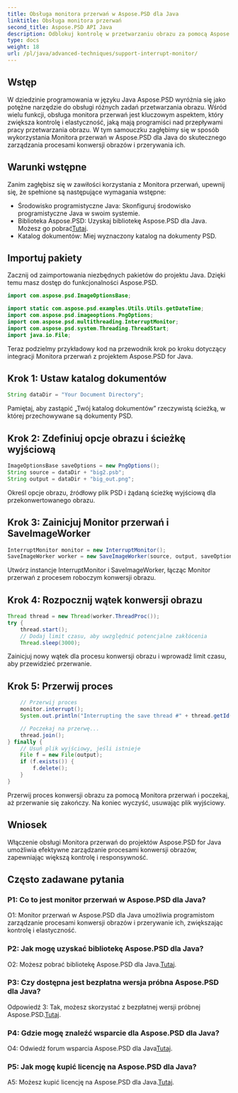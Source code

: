 ```yaml
---
title: Obsługa monitora przerwań w Aspose.PSD dla Java
linktitle: Obsługa monitora przerwań
second_title: Aspose.PSD API Java
description: Odblokuj kontrolę w przetwarzaniu obrazu za pomocą Aspose.PSD dla Java. Naucz się przerywać procesy, aby uzyskać elastyczny przepływ pracy.
type: docs
weight: 18
url: /pl/java/advanced-techniques/support-interrupt-monitor/
---
```

## Wstęp

W dziedzinie programowania w języku Java Aspose.PSD wyróżnia się jako potężne narzędzie do obsługi różnych zadań przetwarzania obrazu. Wśród wielu funkcji, obsługa monitora przerwań jest kluczowym aspektem, który zwiększa kontrolę i elastyczność, jaką mają programiści nad przepływami pracy przetwarzania obrazu. W tym samouczku zagłębimy się w sposób wykorzystania Monitora przerwań w Aspose.PSD dla Java do skutecznego zarządzania procesami konwersji obrazów i przerywania ich.

## Warunki wstępne

Zanim zagłębisz się w zawiłości korzystania z Monitora przerwań, upewnij się, że spełnione są następujące wymagania wstępne:

- Środowisko programistyczne Java: Skonfiguruj środowisko programistyczne Java w swoim systemie.
-  Biblioteka Aspose.PSD: Uzyskaj bibliotekę Aspose.PSD dla Java. Możesz go pobrać[Tutaj](https://releases.aspose.com/psd/java/).
- Katalog dokumentów: Miej wyznaczony katalog na dokumenty PSD.

## Importuj pakiety

Zacznij od zaimportowania niezbędnych pakietów do projektu Java. Dzięki temu masz dostęp do funkcjonalności Aspose.PSD.

```java
import com.aspose.psd.ImageOptionsBase;

import static com.aspose.psd.examples.Utils.Utils.getDateTime;
import com.aspose.psd.imageoptions.PngOptions;
import com.aspose.psd.multithreading.InterruptMonitor;
import com.aspose.psd.system.Threading.ThreadStart;
import java.io.File;
```

Teraz podzielmy przykładowy kod na przewodnik krok po kroku dotyczący integracji Monitora przerwań z projektem Aspose.PSD for Java.

## Krok 1: Ustaw katalog dokumentów

```java
String dataDir = "Your Document Directory";
```

Pamiętaj, aby zastąpić „Twój katalog dokumentów” rzeczywistą ścieżką, w której przechowywane są dokumenty PSD.

## Krok 2: Zdefiniuj opcje obrazu i ścieżkę wyjściową

```java
ImageOptionsBase saveOptions = new PngOptions();
String source = dataDir + "big2.psb";
String output = dataDir + "big_out.png";
```

Określ opcje obrazu, źródłowy plik PSD i żądaną ścieżkę wyjściową dla przekonwertowanego obrazu.

## Krok 3: Zainicjuj Monitor przerwań i SaveImageWorker

```java
InterruptMonitor monitor = new InterruptMonitor();
SaveImageWorker worker = new SaveImageWorker(source, output, saveOptions, monitor);
```

Utwórz instancje InterruptMonitor i SaveImageWorker, łącząc Monitor przerwań z procesem roboczym konwersji obrazu.

## Krok 4: Rozpocznij wątek konwersji obrazu

```java
Thread thread = new Thread(worker.ThreadProc());
try {
    thread.start();
    // Dodaj limit czasu, aby uwzględnić potencjalne zakłócenia
    Thread.sleep(3000);
```

Zainicjuj nowy wątek dla procesu konwersji obrazu i wprowadź limit czasu, aby przewidzieć przerwanie.

## Krok 5: Przerwij proces

```java
    // Przerwij proces
    monitor.interrupt();
    System.out.println("Interrupting the save thread #" + thread.getId() + " at " + getDateTime().toString());

    // Poczekaj na przerwę...
    thread.join();
} finally {
    // Usuń plik wyjściowy, jeśli istnieje
    File f = new File(output);
    if (f.exists()) {
        f.delete();
    }
}
```

Przerwij proces konwersji obrazu za pomocą Monitora przerwań i poczekaj, aż przerwanie się zakończy. Na koniec wyczyść, usuwając plik wyjściowy.

## Wniosek

Włączenie obsługi Monitora przerwań do projektów Aspose.PSD for Java umożliwia efektywne zarządzanie procesami konwersji obrazów, zapewniając większą kontrolę i responsywność.

## Często zadawane pytania

### P1: Co to jest monitor przerwań w Aspose.PSD dla Java?

O1: Monitor przerwań w Aspose.PSD dla Java umożliwia programistom zarządzanie procesami konwersji obrazów i przerywanie ich, zwiększając kontrolę i elastyczność.

### P2: Jak mogę uzyskać bibliotekę Aspose.PSD dla Java?

O2: Możesz pobrać bibliotekę Aspose.PSD dla Java.[Tutaj](https://releases.aspose.com/psd/java/).

### P3: Czy dostępna jest bezpłatna wersja próbna Aspose.PSD dla Java?

 Odpowiedź 3: Tak, możesz skorzystać z bezpłatnej wersji próbnej Aspose.PSD.[Tutaj](https://releases.aspose.com/).

### P4: Gdzie mogę znaleźć wsparcie dla Aspose.PSD dla Java?

 O4: Odwiedź forum wsparcia Aspose.PSD dla Java[Tutaj](https://forum.aspose.com/c/psd/34).

### P5: Jak mogę kupić licencję na Aspose.PSD dla Java?

 A5: Możesz kupić licencję na Aspose.PSD dla Java.[Tutaj](https://purchase.aspose.com/buy).